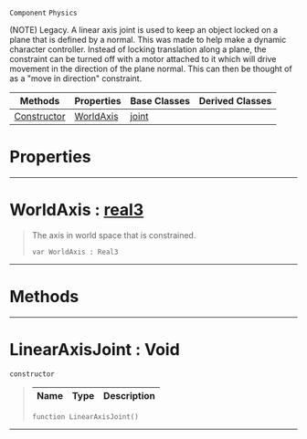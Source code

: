  `Component` `Physics`



(NOTE) Legacy. A linear axis joint is used to keep an object locked on a plane that is defined by a normal. This was made to help make a dynamic character controller. Instead of locking translation along a plane, the constraint can be turned off with a motor attached to it which will drive movement in the direction of the plane normal. This can then be thought of as a "move in direction" constraint.

|Methods|Properties|Base Classes|Derived Classes|
|---|---|---|---|
|[ Constructor](https://github.com/ArendDanielek/ZeroDocsTest/blob/master/code_reference/class_reference/linearaxisjoint.markdown#linearaxisjoint-void)|[ WorldAxis](https://github.com/ArendDanielek/ZeroDocsTest/blob/master/code_reference/class_reference/linearaxisjoint.markdown#worldaxis-zero-engine-do)|[joint](https://github.com/ArendDanielek/ZeroDocsTest/blob/master/code_reference/class_reference/joint.markdown)| |


 #  Properties


---  
 #  WorldAxis : [real3](https://github.com/ArendDanielek/ZeroDocsTest/blob/master/code_reference/zilch_base_types/real3.markdown)

> The axis in world space that is constrained.
> ``` lang=cpp, name=Zilch
> var WorldAxis : Real3


---  
 #  Methods


---  
 #  LinearAxisJoint : Void

 `constructor`

> 
> |Name|Type|Description|
> |---|---|---|
> ``` lang=cpp, name=Zilch
> function LinearAxisJoint()
> ``` 


---  
 
  
  
  
  
  
  
  

 